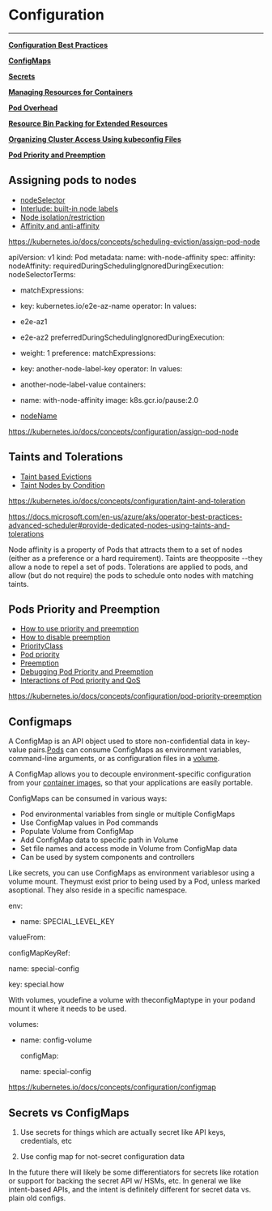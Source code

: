 # Configuration

---

[**Configuration Best Practices**](https://kubernetes.io/docs/concepts/configuration/overview/)

[**ConfigMaps**](https://kubernetes.io/docs/concepts/configuration/configmap/)

[**Secrets**](https://kubernetes.io/docs/concepts/configuration/secret/)

[**Managing Resources for Containers**](https://kubernetes.io/docs/concepts/configuration/manage-resources-containers/)

[**Pod Overhead**](https://kubernetes.io/docs/concepts/configuration/pod-overhead/)

[**Resource Bin Packing for Extended Resources**](https://kubernetes.io/docs/concepts/configuration/resource-bin-packing/)

[**Organizing Cluster Access Using kubeconfig Files**](https://kubernetes.io/docs/concepts/configuration/organize-cluster-access-kubeconfig/)

[**Pod Priority and Preemption**](https://kubernetes.io/docs/concepts/configuration/pod-priority-preemption/)

## Assigning pods to nodes

- [nodeSelector](https://kubernetes.io/docs/concepts/configuration/assign-pod-node/#nodeselector)
- [Interlude: built-in node labels](https://kubernetes.io/docs/concepts/configuration/assign-pod-node/#built-in-node-labels)
- [Node isolation/restriction](https://kubernetes.io/docs/concepts/configuration/assign-pod-node/#node-isolation-restriction)
- [Affinity and anti-affinity](https://kubernetes.io/docs/concepts/configuration/assign-pod-node/#affinity-and-anti-affinity)

<https://kubernetes.io/docs/concepts/scheduling-eviction/assign-pod-node>

apiVersion: v1
kind: Pod
metadata:
name: with-node-affinity
spec:
affinity:
nodeAffinity:
requiredDuringSchedulingIgnoredDuringExecution:
nodeSelectorTerms:

- matchExpressions:
- key: kubernetes.io/e2e-az-name
operator: In
values:
- e2e-az1
- e2e-az2
preferredDuringSchedulingIgnoredDuringExecution:
- weight: 1
preference:
matchExpressions:
- key: another-node-label-key
operator: In
values:
- another-node-label-value
containers:
- name: with-node-affinity
image: k8s.gcr.io/pause:2.0

- [nodeName](https://kubernetes.io/docs/concepts/configuration/assign-pod-node/#nodename)

<https://kubernetes.io/docs/concepts/configuration/assign-pod-node>

## Taints and Tolerations

- [Taint based Evictions](https://kubernetes.io/docs/concepts/configuration/taint-and-toleration/#taint-based-evictions)
- [Taint Nodes by Condition](https://kubernetes.io/docs/concepts/configuration/taint-and-toleration/#taint-nodes-by-condition)

<https://kubernetes.io/docs/concepts/configuration/taint-and-toleration>

<https://docs.microsoft.com/en-us/azure/aks/operator-best-practices-advanced-scheduler#provide-dedicated-nodes-using-taints-and-tolerations>

Node affinity is a property of Pods that attracts them to a set of nodes (either as a preference or a hard requirement). Taints are theopposite --they allow a node to repel a set of pods. Tolerations are applied to pods, and allow (but do not require) the pods to schedule onto nodes with matching taints.

## Pods Priority and Preemption

- [How to use priority and preemption](https://kubernetes.io/docs/concepts/configuration/pod-priority-preemption/#how-to-use-priority-and-preemption)
- [How to disable preemption](https://kubernetes.io/docs/concepts/configuration/pod-priority-preemption/#how-to-disable-preemption)
- [PriorityClass](https://kubernetes.io/docs/concepts/configuration/pod-priority-preemption/#priorityclass)
- [Pod priority](https://kubernetes.io/docs/concepts/configuration/pod-priority-preemption/#pod-priority)
- [Preemption](https://kubernetes.io/docs/concepts/configuration/pod-priority-preemption/#preemption)
- [Debugging Pod Priority and Preemption](https://kubernetes.io/docs/concepts/configuration/pod-priority-preemption/#debugging-pod-priority-and-preemption)
- [Interactions of Pod priority and QoS](https://kubernetes.io/docs/concepts/configuration/pod-priority-preemption/#interactions-of-pod-priority-and-qos)

<https://kubernetes.io/docs/concepts/configuration/pod-priority-preemption>

## Configmaps

A ConfigMap is an API object used to store non-confidential data in key-value pairs.[Pods](https://kubernetes.io/docs/concepts/workloads/pods/pod-overview/) can consume ConfigMaps as environment variables, command-line arguments, or as configuration files in a [volume](https://kubernetes.io/docs/concepts/storage/volumes/).

A ConfigMap allows you to decouple environment-specific configuration from your [container images](https://kubernetes.io/docs/reference/glossary/?all=true#term-image), so that your applications are easily portable.

ConfigMaps can be consumed in various ways:

- Pod environmental variables from single or multiple ConfigMaps
- Use ConfigMap values in Pod commands
- Populate Volume from ConfigMap
- Add ConfigMap data to specific path in Volume
- Set file names and access mode in Volume from ConfigMap data
- Can be used by system components and controllers

Like secrets, you can use ConfigMaps as environment variablesor using a volume mount. Theymust exist prior to being used by a Pod, unless marked asoptional. They also reside in a specific namespace.

env:

- name: SPECIAL_LEVEL_KEY

 valueFrom:

 configMapKeyRef:

   name: special-config

   key: special.how

With volumes, youdefine a volume with theconfigMaptype in your podand mount it where it needs to be used.

volumes:

- name: config-volume

   configMap:

    name: special-config

<https://kubernetes.io/docs/concepts/configuration/configmap>

## Secrets vs ConfigMaps

1. Use secrets for things which are actually secret like API keys, credentials, etc

2. Use config map for not-secret configuration data

In the future there will likely be some differentiators for secrets like rotation or support for backing the secret API w/ HSMs, etc. In general we like intent-based APIs, and the intent is definitely different for secret data vs. plain old configs.
